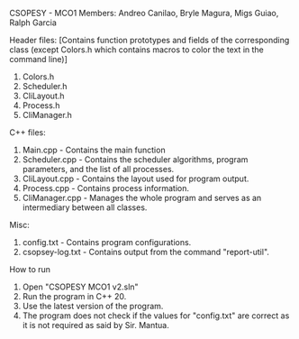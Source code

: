 CSOPESY - MCO1
Members: Andreo Canilao, Bryle Magura, Migs Guiao, Ralph Garcia

Header files: [Contains function prototypes and fields of the corresponding class (except Colors.h which contains macros to color the text in the command line)]
1) Colors.h
2) Scheduler.h
3) CliLayout.h
4) Process.h
5) CliManager.h

C++ files:
1) Main.cpp - Contains the main function
2) Scheduler.cpp - Contains the scheduler algorithms, program parameters, and the list of all processes.
3) CliLayout.cpp - Contains the layout used for program output.
4) Process.cpp - Contains process information.
5) CliManager.cpp - Manages the whole program and serves as an intermediary between all classes.

Misc:
1) config.txt - Contains program configurations.
2) csopsey-log.txt - Contains output from the command "report-util".

How to run
1) Open "CSOPESY MCO1 v2.sln"
2) Run the program in C++ 20.
3) Use the latest version of the program.
4) The program does not check if the values for "config.txt" are correct as it is not required as said by Sir. Mantua.
